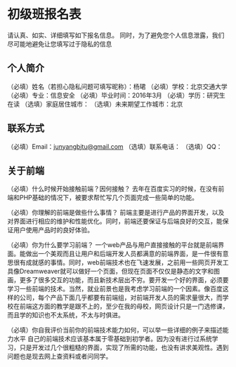 ﻿# 初级班报名表

请认真、如实、详细填写如下报名信息。
同时，为了避免您个人信息泄露，我们尽可能地避免让您填写过于隐私的信息

## 个人简介

（必填）姓名（若担心隐私问题可填写昵称）：杨珺
（必填）学校：北京交通大学
（必填）专业：信息安全
（必填）毕业时间：2016年3月
（必填）学历：研究生在读
（选填）家庭居住城市：
（选填）未来期望工作城市：北京

## 联系方式

（必填）Email：junyangbjtu@gmail.com
（选填）联系电话：
（选填）QQ：

## 关于前端

（必填）什么时候开始接触前端？因何接触？
去年在百度实习的时候，在没有前端和PHP基础的情况下，被要求帮忙写几个页面完成一些简单的功能。

（必填）你理解的前端是做些什么事情？
前端主要是进行产品的界面开发，以及对界面进行相应的维护和性能优化。同时，前端还要保证与后端良好的交互，能保证用户使用产品时的良好体验。

（必填）你为什么要学习前端？
一个web产品与用户直接接触的平台就是前端界面。能做出一个美观而且让用户和后端开发人员都满意的前端界面，是一件很有意思很有成就感的事情。同时，web前端技术也在飞速发展，之前用一些网页开发工具像Dreamweaver就可以做好一个页面，但现在页面不仅仅是静态的文字和图画，更多了很多交互的功能，而且新技术层出不穷。要开发一个好的界面，必须要学习一些前端的技术。当然，就业前景也是我考虑学习前端的一个因素。像百度这样的公司，每个产品下面几乎都要有前端组，对前端开发人员的需求量很大，而学校在前端这方面的教学是跟不上的，至少在我的母校，网页设计只是一门选修课，而且学的知识也不太系统，不太与时俱进。

（必填）你自我评价当前你的前端技术能力如何，可以举一些详细的例子来描述能力水平
自己的前端技术应该基本属于零基础到初学者。因为没有进行过系统学习，只是开发过几个很粗糙的界面，实现了所需的功能，也没有讲求美观性。遇到问题也是现去网上查资料或者问同学。
